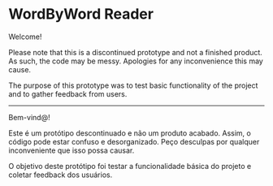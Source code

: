 # WordByWord Reader
Welcome!

Please note that this is a discontinued prototype and not a finished product. As such, the code may be messy. Apologies for any inconvenience this may cause.

The purpose of this prototype was to test basic functionality of the project and to gather feedback from users.

---

Bem-vind@!

Este é um protótipo descontinuado e não um produto acabado. Assim, o código pode estar confuso e desorganizado. Peço desculpas por qualquer inconveniente que isso possa causar.

O objetivo deste protótipo foi testar a funcionalidade básica do projeto e coletar feedback dos usuários.

